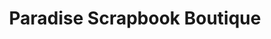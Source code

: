 ---
title: "Paradise Scrapbook Boutique"
url: /paradise/paradise-scrapbook-boutique/
shop: craft
---